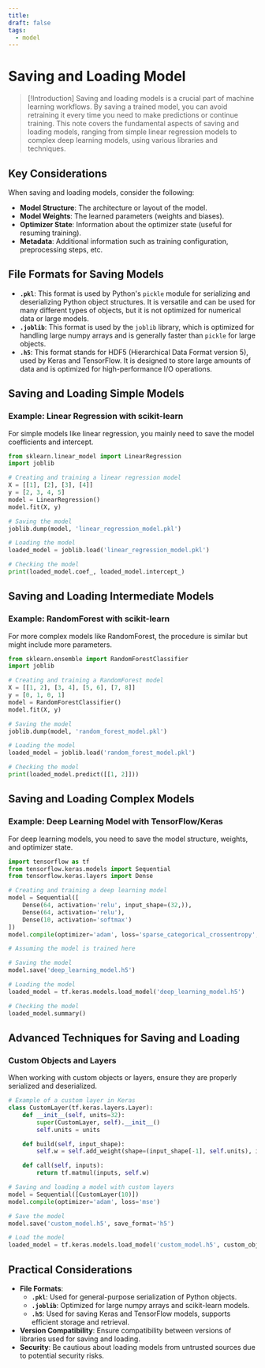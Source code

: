```yaml
---
title: 
draft: false
tags:
  - model
---
```

# Saving and Loading Model

>[!Introduction]
>Saving and loading models is a crucial part of machine learning workflows. By saving a trained model, you can avoid retraining it every time you need to make predictions or continue training. This note covers the fundamental aspects of saving and loading models, ranging from simple linear regression models to complex deep learning models, using various libraries and techniques.

## Key Considerations
When saving and loading models, consider the following:
- **Model Structure**: The architecture or layout of the model.
- **Model Weights**: The learned parameters (weights and biases).
- **Optimizer State**: Information about the optimizer state (useful for resuming training).
- **Metadata**: Additional information such as training configuration, preprocessing steps, etc.

## File Formats for Saving Models
- **`.pkl`**: This format is used by Python's `pickle` module for serializing and deserializing Python object structures. It is versatile and can be used for many different types of objects, but it is not optimized for numerical data or large models.
- **`.joblib`**: This format is used by the `joblib` library, which is optimized for handling large numpy arrays and is generally faster than `pickle` for large objects.
- **`.h5`**: This format stands for HDF5 (Hierarchical Data Format version 5), used by Keras and TensorFlow. It is designed to store large amounts of data and is optimized for high-performance I/O operations.

## Saving and Loading Simple Models
### Example: Linear Regression with scikit-learn
For simple models like linear regression, you mainly need to save the model coefficients and intercept.

```python
from sklearn.linear_model import LinearRegression
import joblib

# Creating and training a linear regression model
X = [[1], [2], [3], [4]]
y = [2, 3, 4, 5]
model = LinearRegression()
model.fit(X, y)

# Saving the model
joblib.dump(model, 'linear_regression_model.pkl')

# Loading the model
loaded_model = joblib.load('linear_regression_model.pkl')

# Checking the model
print(loaded_model.coef_, loaded_model.intercept_)
```

## Saving and Loading Intermediate Models
### Example: RandomForest with scikit-learn
For more complex models like RandomForest, the procedure is similar but might include more parameters.

```python
from sklearn.ensemble import RandomForestClassifier
import joblib

# Creating and training a RandomForest model
X = [[1, 2], [3, 4], [5, 6], [7, 8]]
y = [0, 1, 0, 1]
model = RandomForestClassifier()
model.fit(X, y)

# Saving the model
joblib.dump(model, 'random_forest_model.pkl')

# Loading the model
loaded_model = joblib.load('random_forest_model.pkl')

# Checking the model
print(loaded_model.predict([[1, 2]]))
```

## Saving and Loading Complex Models
### Example: Deep Learning Model with TensorFlow/Keras
For deep learning models, you need to save the model structure, weights, and optimizer state.

```python
import tensorflow as tf
from tensorflow.keras.models import Sequential
from tensorflow.keras.layers import Dense

# Creating and training a deep learning model
model = Sequential([
    Dense(64, activation='relu', input_shape=(32,)),
    Dense(64, activation='relu'),
    Dense(10, activation='softmax')
])
model.compile(optimizer='adam', loss='sparse_categorical_crossentropy', metrics=['accuracy'])

# Assuming the model is trained here

# Saving the model
model.save('deep_learning_model.h5')

# Loading the model
loaded_model = tf.keras.models.load_model('deep_learning_model.h5')

# Checking the model
loaded_model.summary()
```

## Advanced Techniques for Saving and Loading
### Custom Objects and Layers
When working with custom objects or layers, ensure they are properly serialized and deserialized.

```python
# Example of a custom layer in Keras
class CustomLayer(tf.keras.layers.Layer):
    def __init__(self, units=32):
        super(CustomLayer, self).__init__()
        self.units = units

    def build(self, input_shape):
        self.w = self.add_weight(shape=(input_shape[-1], self.units), initializer='random_normal', trainable=True)

    def call(self, inputs):
        return tf.matmul(inputs, self.w)

# Saving and loading a model with custom layers
model = Sequential([CustomLayer(10)])
model.compile(optimizer='adam', loss='mse')

# Save the model
model.save('custom_model.h5', save_format='h5')

# Load the model
loaded_model = tf.keras.models.load_model('custom_model.h5', custom_objects={'CustomLayer': CustomLayer})
```

## Practical Considerations
- **File Formats**:
  - **`.pkl`**: Used for general-purpose serialization of Python objects.
  - **`.joblib`**: Optimized for large numpy arrays and scikit-learn models.
  - **`.h5`**: Used for saving Keras and TensorFlow models, supports efficient storage and retrieval.
- **Version Compatibility**: Ensure compatibility between versions of libraries used for saving and loading.
- **Security**: Be cautious about loading models from untrusted sources due to potential security risks.

